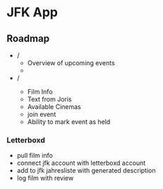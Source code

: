 # JFK App

## Roadmap

- /
  - Overview of upcoming events
  - 
- /<film>
  - Film Info
  - Text from Joris
  - Available Cinemas
  - join event
  - Ability to mark event as held

### Letterboxd

- pull film info
- connect jfk account with letterboxd account
- add to jfk jahresliste with generated description
- log film with review
